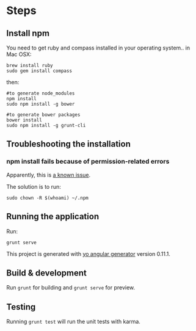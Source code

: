 # Steps

## Install npm

You need to get ruby and compass installed in your operating system.. in Mac OSX:

```
brew install ruby
sudo gem install compass
```

then:

```
#to generate node_modules
npm install
sudo npm install -g bower
  
#to generate bower packages
bower install
sudo npm install -g grunt-cli
```

## Troubleshooting the installation

### npm install fails because of permission-related errors

Apparently, this is [a known issue](http://stackoverflow.com/questions/16151018/npm-throws-error-without-sudo).

The solution is to run:

```
sudo chown -R $(whoami) ~/.npm
```

## Running the application

Run:

```
grunt serve
```

This project is generated with [yo angular generator](https://github.com/yeoman/generator-angular)
version 0.11.1.

## Build & development

Run `grunt` for building and `grunt serve` for preview.

## Testing

Running `grunt test` will run the unit tests with karma.
